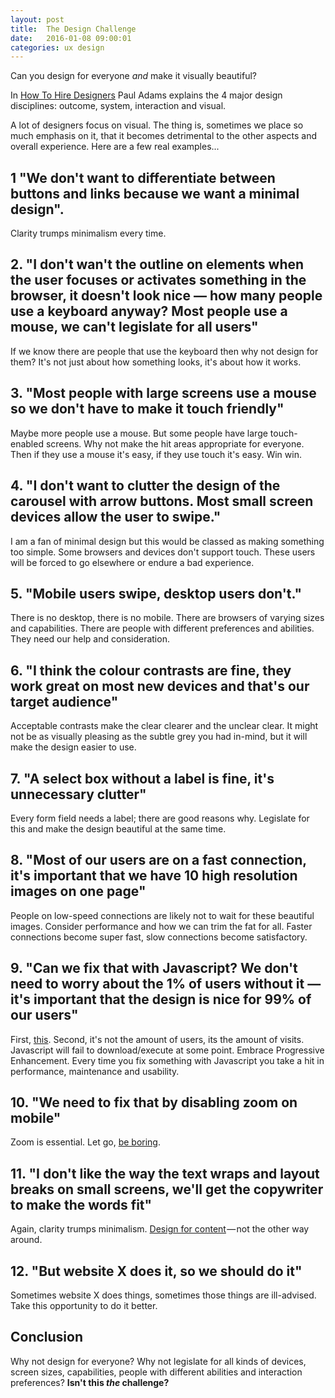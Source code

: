 ```yaml
---
layout: post
title:  The Design Challenge
date:   2016-01-08 09:00:01
categories: ux design
---
```


Can you design for everyone *and* make it visually beautiful?

In [How To Hire Designers](https://medium.com/intercom-inside/how-to-hire-designers-960663e3a3e6#.eu7al1wfu) Paul Adams explains the 4 major design disciplines: outcome, system, interaction and visual.

A lot of designers focus on visual. The thing is, sometimes we place so much emphasis on it, that it becomes detrimental to the other aspects and overall experience. Here are a few real examples...

## 1 "We don't want to differentiate between buttons and links because we want a minimal design".

Clarity trumps minimalism every time.

## 2. "I don't wan't the outline on elements when the user focuses or activates something in the browser, it doesn't look nice &mdash; how many people use a keyboard anyway? Most people use a mouse, we can't legislate for all users"

If we know there are people that use the keyboard then why not design for them? It's not just about how something looks, it's about how it works.

## 3. "Most people with large screens use a mouse so we don't have to make it touch friendly"

Maybe more people use a mouse. But some people have large touch-enabled screens. Why not make the hit areas appropriate for everyone. Then if they use a mouse it's easy, if they use touch it's easy. Win win.

## 4. "I don't want to clutter the design of the carousel with arrow buttons. Most small screen devices allow the user to swipe."

I am a fan of minimal design but this would be classed as making something too simple. Some browsers and devices don't support touch. These users will be forced to go elsewhere or endure a bad experience.

## 5. "Mobile users swipe, desktop users don't."

There is no desktop, there is no mobile. There are browsers of varying sizes and capabilities. There are people with different preferences and abilities. They need our help and consideration.

## 6. "I think the colour contrasts are fine, they work great on most new devices and that's our target audience"

Acceptable contrasts make the clear clearer and the unclear clear. It might not be as visually pleasing as the subtle grey you had in-mind, but it will make the design easier to use.

## 7. "A select box without a label is fine, it's unnecessary clutter"

Every form field needs a label; there are good reasons why. Legislate for this and make the design beautiful at the same time.

## 8. "Most of our users are on a fast connection, it's important that we have 10 high resolution images on one page"

People on low-speed connections are likely not to wait for these beautiful images. Consider performance and how we can trim the fat for all. Faster connections become super fast, slow connections become satisfactory.

## 9. "Can we fix that with Javascript? We don't need to worry about the 1% of users without it &mdash; it's important that the design is nice for 99% of our users"

First, [this](http://kryogenix.org/code/browser/everyonehasjs.html). Second, it's not the amount of users, its the amount of visits. Javascript will fail to download/execute at some point. Embrace Progressive Enhancement. Every time you fix something with Javascript you take a hit in performance, maintenance and usability.

## 10. "We need to fix that by disabling zoom on mobile"

Zoom is essential. Let go, [be boring](http://blog.capwatkins.com/the-boring-designer).

## 11. "I don't like the way the text wraps and layout breaks on small screens, we'll get the copywriter to make the words fit"

Again, clarity trumps minimalism. [Design for content](https://www.uie.com/articles/content_and_design/) &mdash; not the other way around.

## 12. "But website X does it, so we should do it"

Sometimes website X does things, sometimes those things are ill-advised. Take this opportunity to do it better.

## Conclusion

Why not design for everyone? Why not legislate for all kinds of devices, screen sizes, capabilities, people with different abilities and interaction preferences? **Isn't this *the* challenge?**